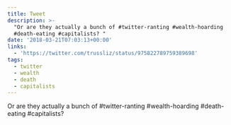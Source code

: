 ```yaml
---
title: Tweet
description: >-
  "Or are they actually a bunch of #twitter-ranting #wealth-hoarding
  #death-eating #capitalists? "
date: '2018-03-21T07:03:13+00:00'
links:
  - 'https://twitter.com/trussliz/status/975822789759389698'
tags:
  - twitter
  - wealth
  - death
  - capitalists
---
```

Or are they actually a bunch of #twitter-ranting #wealth-hoarding #death-eating #capitalists? 
